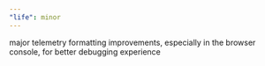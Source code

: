 ```yaml
---
"life": minor
---
```


major telemetry formatting improvements, especially in the browser console, for better debugging experience
